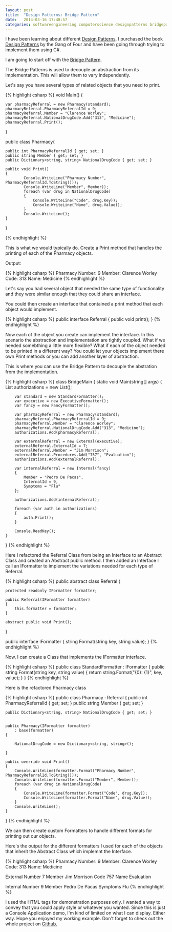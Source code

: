 ```yaml
---
layout: post
title:  "Design Patterns: Bridge Pattern"
date:   2014-03-16 17:48:57
categories: softwareengineering computerscience designpatterns bridgepattern
---
```


I have been learning about different <a href="http://en.wikipedia.org/wiki/Design_Patterns">Design Patterns</a>. I purchased the book <a href="http://www.amazon.com/Design-Patterns-Elements-Reusable-Object-Oriented/dp/0201633612/">Design Patterns</a> by the Gang of Four and have been going through trying to implement them using C#. 

I am going to start off with the <a href="http://en.wikipedia.org/wiki/Bridge_pattern">Bridge Pattern</a>. 

The Bridge Patterns is used to decouple an abstraction from its implementation. This will allow them to vary independently. 

Let's say you have several types of related objects that you need to print. 

{% highlight csharp %}
void Main()
{

	var pharmacyReferral = new Pharmacy(standard);
    pharmacyReferral.PharmacyReferralId = 9;
    pharmacyReferral.Member = "Clarence Worley";
    pharmacyReferral.NationalDrugCode.Add("313", "Medicine");
    pharmacyReferral.Print();
}

public class Pharmacy{

	public int PharmacyReferralId { get; set; }
    public string Member { get; set; }
    public Dictionary<string, string> NationalDrugCode { get; set; }

	public void Print()
    {
            Console.WriteLine("Pharmacy Number", PharmacyReferralId.ToString()));
            Console.WriteLine("Member", Member));
            foreach (var drug in NationalDrugCode)
            {
                Console.WriteLine("Code", drug.Key));
                Console.WriteLine("Name", drug.Value));
            }
            Console.WriteLine();
    }

}


{% endhighlight %}

This is what we would typically do. Create a Print method that handles the printing of each of the Pharmacy objects.

Output: 

{% highlight csharp %}
Pharmacy Number: 9
Member: Clarence Worley
Code: 313
Name: Medicine
{% endhighlight %}

Let's say you had several object that needed the same type of functionality and they were similar enough that they could share an interface.

You could then create an interface that contained a print method that each object would implement. 

{% highlight csharp %}
 public interface Referral
 {
 	public void print();
 }
{% endhighlight %}

Now each of the object you create can implement the interface. In this scenario the abstraction and implementation are tightly coupled. What if we needed somebthing a little more flexible? What if each of the object needed to be printed in a different way? You could let your objects implement there own Print methods or you can add another layer of abstraction.

This is where you can use the Bridge Pattern to decouple the abstration from the implementation.

{% highlight csharp %}
class BridgeMain
{
    static void Main(string[] args)
    {
        List<Referral> authorizations = new List<Referral>();

        var standard = new StandardFormatter();
        var executive = new ExecutiveFormatter();
        var fancy = new FancyFormatter();

        var pharmacyReferral = new Pharmacy(standard);
        pharmacyReferral.PharmacyReferralId = 9;
        pharmacyReferral.Member = "Clarence Worley";
        pharmacyReferral.NationalDrugCode.Add("313", "Medicine");
        authorizations.Add(pharmacyReferral);

        var externalReferral = new External(executive);
        externalReferral.ExternalId = 7;
        externalReferral.Member = "Jim Morrison";
        externalReferral.Procedures.Add("757", "Evaluation");
        authorizations.Add(externalReferral);

        var internalReferral = new Internal(fancy)
        {
            Member = "Pedro De Pacas",
            InternalId = 9,
            Symptoms = "Flu"
        };

        authorizations.Add(internalReferral);

        foreach (var auth in authorizations)
        {
            auth.Print();
        }

        Console.ReadKey();
    }
}
{% endhighlight %}

Here I refactored the Referral Class from being an Interface to an Abstract Class and created an Abstract public method. 
I then added an Interface I call an IFormatter to implement the variations needed for each type of Referral.

{% highlight csharp %}
public abstract class Referral
{

    protected readonly IFormatter formatter;

    public Referral(IFormatter formatter)
    { 
        this.formatter = formatter;
    }

    abstract public void Print();
}

public interface IFormatter
{
    string Format(string key, string value);
}
{% endhighlight %}

Now, I can create a Class that implements the IFormatter interface.

{% highlight csharp %}
public class StandardFormatter : IFormatter
{
    public string Format(string key, string value)
    {
        return string.Format("{0}: {1}", key, value);
    }
}
{% endhighlight %}

Here is the refactored Pharmacy class

{% highlight csharp %}
public class Pharmacy : Referral
{
    public int PharmacyReferralId { get; set; }
    public string Member { get; set; }

    public Dictionary<string, string> NationalDrugCode { get; set; }


    public Pharmacy(IFormatter formatter)
        : base(formatter)
    {
      
        NationalDrugCode = new Dictionary<string, string>(); 

    }

    public override void Print()
    {
        Console.WriteLine(formatter.Format("Pharmacy Number", PharmacyReferralId.ToString()));
        Console.WriteLine(formatter.Format("Member", Member));
        foreach (var drug in NationalDrugCode)
        {
            Console.WriteLine(formatter.Format("Code", drug.Key));
            Console.WriteLine(formatter.Format("Name", drug.Value));
        }
        Console.WriteLine();
    }

}
{% endhighlight %}

We can then create custom Formatters to handle different formats for printing out our objects. 

Here's the output for the different formatters I used for each of the objects that inherit the Abstract Class which implemnt the Interface. 

{% highlight csharp %}
Pharmacy Number: 9
Member: Clarence Worley
Code: 313
Name: Medicine

<italics> External Number </italics>     7
<italics> Member </italics>      Jim Morrison
<italics> Code </italics>        757
<italics> Name </italics>        Evaluation

<bold> Internal Number </bold>           9
<bold> Member </bold>            Pedro De Pacas
<bold> Symptoms </bold>          Flu
{% endhighlight %}

I used the HTML tags for demonstration purposes only. I wanted a way to convey that you could apply style or whatever you wanted. Since this is just a Console Application demo, I'm kind of limited on what I can display. Either way. Hope you enjoyed my working example. Don't forget to check out the whole project on <a href="https://github.com/erangeljr/DesignPatterns/tree/master/BridgePattern">Github.</a>



